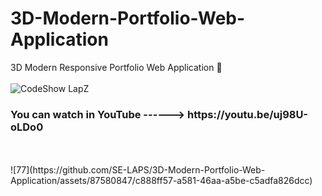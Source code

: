 # 3D-Modern-Portfolio-Web-Application
3D Modern Responsive Portfolio Web Application 🌟
<br><br>
![CodeShow LapZ](https://github.com/SE-LAPS/3D-Modern-Portfolio-Web-Application/assets/87580847/23c7ccc7-b4eb-422a-8f7f-9a777d603ef0)

<h3>You can watch in YouTube ------> https://youtu.be/uj98U-oLDo0</h3>
<br><br> 
![77](https://github.com/SE-LAPS/3D-Modern-Portfolio-Web-Application/assets/87580847/c888ff57-a581-46aa-a5be-c5adfa826dcc)

